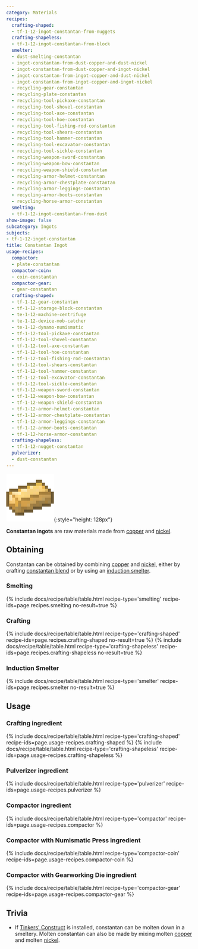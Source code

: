 ```yaml
---
category: Materials
recipes:
  crafting-shaped:
  - tf-1-12-ingot-constantan-from-nuggets
  crafting-shapeless:
  - tf-1-12-ingot-constantan-from-block
  smelter:
  - dust-smelting-constantan
  - ingot-constantan-from-dust-copper-and-dust-nickel
  - ingot-constantan-from-dust-copper-and-ingot-nickel
  - ingot-constantan-from-ingot-copper-and-dust-nickel
  - ingot-constantan-from-ingot-copper-and-ingot-nickel
  - recycling-gear-constantan
  - recycling-plate-constantan
  - recycling-tool-pickaxe-constantan
  - recycling-tool-shovel-constantan
  - recycling-tool-axe-constantan
  - recycling-tool-hoe-constantan
  - recycling-tool-fishing-rod-constantan
  - recycling-tool-shears-constantan
  - recycling-tool-hammer-constantan
  - recycling-tool-excavator-constantan
  - recycling-tool-sickle-constantan
  - recycling-weapon-sword-constantan
  - recycling-weapon-bow-constantan
  - recycling-weapon-shield-constantan
  - recycling-armor-helmet-constantan
  - recycling-armor-chestplate-constantan
  - recycling-armor-leggings-constantan
  - recycling-armor-boots-constantan
  - recycling-horse-armor-constantan
  smelting:
  - tf-1-12-ingot-constantan-from-dust
show-image: false
subcategory: Ingots
subjects:
- tf-1-12-ingot-constantan
title: Constantan Ingot
usage-recipes:
  compactor:
  - plate-constantan
  compactor-coin:
  - coin-constantan
  compactor-gear:
  - gear-constantan
  crafting-shaped:
  - tf-1-12-gear-constantan
  - tf-1-12-storage-block-constantan
  - te-1-12-machine-centrifuge
  - te-1-12-device-mob-catcher
  - te-1-12-dynamo-numismatic
  - tf-1-12-tool-pickaxe-constantan
  - tf-1-12-tool-shovel-constantan
  - tf-1-12-tool-axe-constantan
  - tf-1-12-tool-hoe-constantan
  - tf-1-12-tool-fishing-rod-constantan
  - tf-1-12-tool-shears-constantan
  - tf-1-12-tool-hammer-constantan
  - tf-1-12-tool-excavator-constantan
  - tf-1-12-tool-sickle-constantan
  - tf-1-12-weapon-sword-constantan
  - tf-1-12-weapon-bow-constantan
  - tf-1-12-weapon-shield-constantan
  - tf-1-12-armor-helmet-constantan
  - tf-1-12-armor-chestplate-constantan
  - tf-1-12-armor-leggings-constantan
  - tf-1-12-armor-boots-constantan
  - tf-1-12-horse-armor-constantan
  crafting-shapeless:
  - tf-1-12-nugget-constantan
  pulverizer:
  - dust-constantan
---
```


![Constantan ingot](/assets/images/docs/1.12/thermal-foundation/ingot-constantan.png){:style="height: 128px"}


**Constantan ingots** are raw materials made from [copper](../copper-ingot/)
and [nickel](../nickel-ingot/).


Obtaining
---------

Constantan can be obtained by combining [copper](../copper-ingot/) and
[nickel](../nickel-ingot/), either by crafting [constantan
blend](../constantan-blend/) or by using an [induction
smelter](../../thermal-expansion/induction-smelter/).

### Smelting
{% include docs/recipe/table/table.html recipe-type='smelting' recipe-ids=page.recipes.smelting no-result=true %}

### Crafting
{% include docs/recipe/table/table.html recipe-type='crafting-shaped' recipe-ids=page.recipes.crafting-shaped no-result=true %}
{% include docs/recipe/table/table.html recipe-type='crafting-shapeless' recipe-ids=page.recipes.crafting-shapeless no-result=true %}

### Induction Smelter
{% include docs/recipe/table/table.html recipe-type='smelter' recipe-ids=page.recipes.smelter no-result=true %}


Usage
-----

### Crafting ingredient
{% include docs/recipe/table/table.html recipe-type='crafting-shaped' recipe-ids=page.usage-recipes.crafting-shaped %}
{% include docs/recipe/table/table.html recipe-type='crafting-shapeless' recipe-ids=page.usage-recipes.crafting-shapeless %}

### Pulverizer ingredient
{% include docs/recipe/table/table.html recipe-type='pulverizer' recipe-ids=page.usage-recipes.pulverizer %}

### Compactor ingredient
{% include docs/recipe/table/table.html recipe-type='compactor' recipe-ids=page.usage-recipes.compactor %}

### Compactor with Numismatic Press ingredient
{% include docs/recipe/table/table.html recipe-type='compactor-coin' recipe-ids=page.usage-recipes.compactor-coin %}

### Compactor with Gearworking Die ingredient
{% include docs/recipe/table/table.html recipe-type='compactor-gear' recipe-ids=page.usage-recipes.compactor-gear %}


Trivia
------

* If [Tinkers'
  Construct](https://minecraft.curseforge.com/projects/tinkers-construct) is
  installed, constantan can be molten down in a smeltery. Molten constantan can
  also be made by mixing molten [copper](../copper-ingot/) and molten
  [nickel](../nickel-ingot/).
